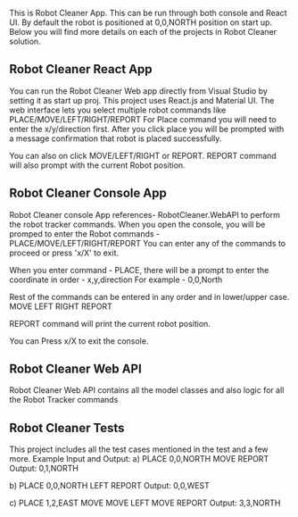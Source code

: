 ﻿This is Robot Cleaner App. This can be run through both console and React UI.
By default the robot is positioned at 0,0,NORTH position on start up.
Below you will find more details on each of the projects in Robot Cleaner solution.

## Robot Cleaner React App

You can run the Robot Cleaner Web app directly from Visual Studio by setting it as start up proj.
This project uses React.js and Material UI.
The web interface lets you select multiple robot commands like PLACE/MOVE/LEFT/RIGHT/REPORT
For Place command you will need to enter the x/y/direction first.
After you click place you will be prompted with a message confirmation that robot is placed successfully.

You can also on click MOVE/LEFT/RIGHT or REPORT.
REPORT command will also prompt with the current Robot position.

## Robot Cleaner Console App

Robot Cleaner console App references- RobotCleaner.WebAPI to perform the robot tracker commands.
When you open the console, you will be promped to enter the Robot commands - PLACE/MOVE/LEFT/RIGHT/REPORT
You can enter any of the commands to proceed or press 'x/X' to exit.

When you enter command - PLACE, there will be a prompt to enter the coordinate in order - x,y,direction
For example - 0,0,North

Rest of the commands can be entered in any order and in lower/upper case.
MOVE
LEFT
RIGHT
REPORT

REPORT command will print the current robot position.

You can Press x/X to exit the console.

## Robot Cleaner Web API

Robot Cleaner Web API contains all the model classes and also logic for all the Robot Tracker commands

## Robot Cleaner Tests

This project includes all the test cases mentioned in the test and a few more.
Example Input and Output:
a)
PLACE 0,0,NORTH
MOVE
REPORT
Output: 0,1,NORTH

b)
PLACE 0,0,NORTH
LEFT
REPORT
Output: 0,0,WEST

c)
PLACE 1,2,EAST
MOVE
MOVE
LEFT
MOVE
REPORT
Output: 3,3,NORTH


